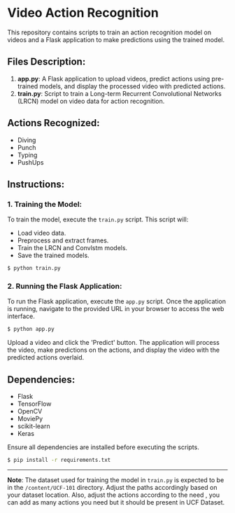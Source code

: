 # Video Action Recognition

This repository contains scripts to train an action recognition model on videos and a Flask application to make predictions using the trained model.

## Files Description:

1. **app.py**: A Flask application to upload videos, predict actions using pre-trained models, and display the processed video with predicted actions.
2. **train.py**: Script to train a Long-term Recurrent Convolutional Networks (LRCN) model on video data for action recognition.

## Actions Recognized:
- Diving
- Punch
- Typing
- PushUps

## Instructions:

### 1. Training the Model:
To train the model, execute the `train.py` script. This script will:
- Load video data.
- Preprocess and extract frames.
- Train the LRCN and Convlstm models.
- Save the trained models. 

```bash
$ python train.py
```

### 2. Running the Flask Application:
To run the Flask application, execute the `app.py` script. Once the application is running, navigate to the provided URL in your browser to access the web interface.

```bash
$ python app.py
```

Upload a video and click the 'Predict' button. The application will process the video, make predictions on the actions, and display the video with the predicted actions overlaid.

## Dependencies:
- Flask
- TensorFlow
- OpenCV
- MoviePy
- scikit-learn
- Keras

Ensure all dependencies are installed before executing the scripts.

```bash
$ pip install -r requirements.txt
```

---

**Note**: The dataset used for training the model in `train.py` is expected to be in the `/content/UCF-101` directory. Adjust the paths accordingly based on your dataset location. Also, adjust the actions according to the need , you can add as many actions you need but it should be present in UCF Dataset.
